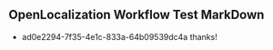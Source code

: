 ## OpenLocalization Workflow Test MarkDown
* ad0e2294-7f35-4e1c-833a-64b09539dc4a thanks!

<!--HONumber=Jul16_HO2-->


